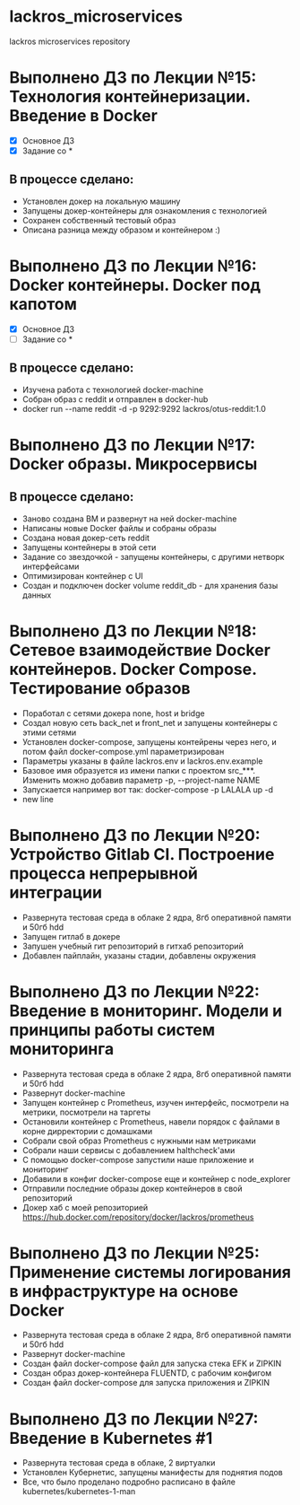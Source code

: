 # lackros_microservices
lackros microservices repository

# Выполнено ДЗ по Лекции №15: Технология контейнеризации. Введение в Docker

 - [X] Основное ДЗ
 - [X] Задание со *

## В процессе сделано:
 - Установлен докер на локальную машину
 - Запущены докер-контейнеры для ознакомления с технологией
 - Сохранен собственный тестовый образ
 - Описана разница между образом и контейнером :)


# Выполнено ДЗ по Лекции №16: Docker контейнеры. Docker под капотом

 - [X] Основное ДЗ
 - [ ] Задание со *

## В процессе сделано:
 - Изучена работа с технологией docker-machine
 - Собран образ с reddit и отправлен в docker-hub
 - docker run --name reddit -d -p 9292:9292 lackros/otus-reddit:1.0

# Выполнено ДЗ по Лекции №17: Docker образы. Микросервисы

## В процессе сделано:
 - Заново создана ВМ и развернут на ней docker-machine
 - Написаны новые Docker файлы и собраны образы
 - Создана новая докер-сеть reddit
 - Запущены контейнеры в этой сети
 - Задание со звездочкой - запущены контейнеры, с другими нетворк интерфейсами
 - Оптимизирован контейнер с UI
 - Создан и подключен docker volume reddit_db - для хранения базы данных

# Выполнено ДЗ по Лекции №18: Сетевое взаимодействие Docker контейнеров. Docker Compose. Тестирование образов
 - Поработал с сетями докера none, host и bridge
 - Создал новую сеть back_net и front_net и запущены контейнеры с этими сетями
 - Установлен docker-compose, запущены контейрены через него, и потом файл docker-compose.yml параметризирован
 - Параметры указаны в файле lackros.env и lackros.env.example
 - Базовое имя образуется из имени папки с проектом src_***. Изменить можно добавив параметр -p, --project-name NAME
 - Запускается например вот так: docker-compose -p LALALA up -d
 - new line

# Выполнено ДЗ по Лекции №20: Устройство Gitlab CI. Построение процесса непрерывной интеграции
 - Развернута тестовая среда в облаке 2 ядра, 8гб оперативной памяти и 50гб hdd
 - Запущен гитлаб в докере
 - Запушен учебный гит репозиторий в гитхаб репозиторий
 - Добавлен пайплайн, указаны стадии, добавлены окружения

# Выполнено ДЗ по Лекции №22: Введение в мониторинг. Модели и принципы работы систем мониторинга
 - Развернута тестовая среда в облаке 2 ядра, 8гб оперативной памяти и 50гб hdd
 - Развернут docker-machine
 - Запущен контейнер с Prometheus, изучен интерфейс, посмотрели на метрики, посмотрели на таргеты
 - Остановили контейнер с Prometheus, навели порядок с файлами в корне дирректории с домашками
 - Собрали свой образ Prometheus с нужными нам метриками
 - Собрали наши сервисы с добавлением halthcheck'ами
 - С помощью docker-compose  запустили наше приложение и мониторинг
 - Добавили в конфиг docker-compose еще и контейнер с node_explorer
 - Отправили последние образы докер контейнеров в свой репозиторий
 - Докер хаб с моей репозиторией https://hub.docker.com/repository/docker/lackros/prometheus

# Выполнено ДЗ по Лекции №25: Применение системы логирования в инфраструктуре на основе Docker
 - Развернута тестовая среда в облаке 2 ядра, 8гб оперативной памяти и 50гб hdd
 - Развернут docker-machine
 - Создан файл docker-compose файл для запуска стека EFK и ZIPKIN
 - Создан образ докер-контейнера FLUENTD, с рабочим конфигом
 - Создан файл docker-compose для запуска приложения и ZIPKIN

# Выполнено ДЗ по Лекции №27: Введение в Kubernetes #1
 - Развернута тестовая среда в облаке, 2 виртуалки
 - Установлен Кубернетис, запущены манифесты для поднятия подов
 - Все, что было проделано подробно расписано в файле kubernetes/kubernetes-1-man
